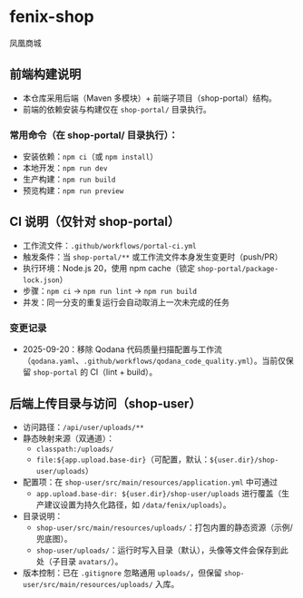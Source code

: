 # fenix-shop
凤凰商城

## 前端构建说明
- 本仓库采用后端（Maven 多模块）+ 前端子项目（shop-portal）结构。
- 前端的依赖安装与构建仅在 `shop-portal/` 目录执行。

### 常用命令（在 shop-portal/ 目录执行）：
- 安装依赖：`npm ci`（或 `npm install`）
- 本地开发：`npm run dev`
- 生产构建：`npm run build`
- 预览构建：`npm run preview`

## CI 说明（仅针对 shop-portal）
- 工作流文件：`.github/workflows/portal-ci.yml`
- 触发条件：当 `shop-portal/**` 或工作流文件本身发生变更时（push/PR）
- 执行环境：Node.js 20，使用 npm cache（锁定 `shop-portal/package-lock.json`）
- 步骤：`npm ci` → `npm run lint` → `npm run build`
- 并发：同一分支的重复运行会自动取消上一次未完成的任务

### 变更记录
- 2025-09-20：移除 Qodana 代码质量扫描配置与工作流（`qodana.yaml`、`.github/workflows/qodana_code_quality.yml`）。当前仅保留 `shop-portal` 的 CI（lint + build）。

## 后端上传目录与访问（shop-user）
- 访问路径：`/api/user/uploads/**`
- 静态映射来源（双通道）：
  - `classpath:/uploads/`
  - `file:${app.upload.base-dir}`（可配置，默认：`${user.dir}/shop-user/uploads`）
- 配置项：在 `shop-user/src/main/resources/application.yml` 中可通过
  - `app.upload.base-dir: ${user.dir}/shop-user/uploads`
  进行覆盖（生产建议设置为持久化路径，如 `/data/fenix/uploads`）。
- 目录说明：
  - `shop-user/src/main/resources/uploads/`：打包内置的静态资源（示例/兜底图）。
  - `shop-user/uploads/`：运行时写入目录（默认），头像等文件会保存到此处（子目录 `avatars/`）。
- 版本控制：已在 `.gitignore` 忽略通用 `uploads/`，但保留 `shop-user/src/main/resources/uploads/` 入库。
